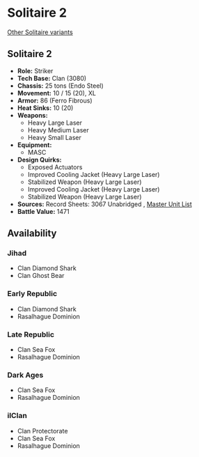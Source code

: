 # Solitaire 2 

[Other Solitaire variants](../solitaire.md) 

## Solitaire 2 

- **Role:** Striker 
- **Tech Base:** Clan (3080) 
- **Chassis:** 25 tons (Endo Steel) 
- **Movement:** 10 / 15 (20), XL 
- **Armor:** 86 (Ferro Fibrous) 
- **Heat Sinks:** 10 (20) 
- **Weapons:** 
  - Heavy Large Laser 
  - Heavy Medium Laser 
  - Heavy Small Laser 
- **Equipment:** 
  - MASC 
- **Design Quirks:** 
  - Exposed Actuators 
  - Improved Cooling Jacket (Heavy Large Laser) 
  - Stabilized Weapon (Heavy Large Laser) 
  - Improved Cooling Jacket (Heavy Large Laser) 
  - Stabilized Weapon (Heavy Large Laser) 
- **Sources:** Record Sheets: 3067 Unabridged , [Master Unit List](http://masterunitlist.info/Unit/Details/5655) 
- **Battle Value:** 1471 

## Availability 

### Jihad 

- Clan Diamond Shark 
- Clan Ghost Bear 

### Early Republic 

- Clan Diamond Shark 
- Rasalhague Dominion 

### Late Republic 

- Clan Sea Fox 
- Rasalhague Dominion 

### Dark Ages 

- Clan Sea Fox 
- Rasalhague Dominion 

### ilClan 

- Clan Protectorate 
- Clan Sea Fox 
- Rasalhague Dominion 

